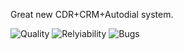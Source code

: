 Great new CDR+CRM+Autodial system.



![Quality](http://192.168.1.66/api/project_badges/measure?project=krusherIdeaFree&metric=alert_status)
![Relyiability](http://192.168.1.66/api/project_badges/measure?project=krusherIdeaFree&metric=reliability_rating)
![Bugs](http://192.168.1.66/api/project_badges/measure?project=krusherIdeaFree&metric=bugs)